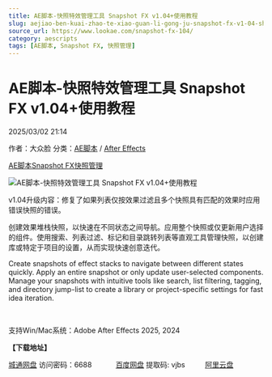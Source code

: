 ```yaml
---
title: AE脚本-快照特效管理工具 Snapshot FX v1.04+使用教程
slug: aejiao-ben-kuai-zhao-te-xiao-guan-li-gong-ju-snapshot-fx-v1-04-shi-yong-jiao-cheng
source_url: https://www.lookae.com/snapshot-fx-104/
category: aescripts
tags: [AE脚本, Snapshot FX, 快照管理]
---
```

# AE脚本-快照特效管理工具 Snapshot FX v1.04+使用教程

2025/03/02 21:14

作者：大众脸
分类：[AE脚本](https://www.lookae.com/after-effects/aescripts/) / [After Effects](https://www.lookae.com/after-effects/)

[AE脚本](https://www.lookae.com/tag/ae%e8%84%9a%e6%9c%ac/)[Snapshot FX](https://www.lookae.com/tag/snapshot-fx/)[快照管理](https://www.lookae.com/tag/%e5%bf%ab%e7%85%a7%e7%ae%a1%e7%90%86/)

![AE脚本-快照特效管理工具 Snapshot FX v1.04+使用教程](https://www.lookae.com/wp-content/uploads/2025/02/Snapshot-FX.jpg "AE脚本-快照特效管理工具 Snapshot FX v1.04+使用教程-LookAE.com")

v1.04升级内容：修复了如果列表仅按效果过滤且多个快照具有匹配的效果时应用错误快照的错误。

创建效果堆栈快照，以快速在不同状态之间导航。应用整个快照或仅更新用户选择的组件。使用搜索、列表过滤、标记和目录跳转列表等直观工具管理快照，以创建库或特定于项目的设置，从而实现快速创意迭代。

Create snapshots of effect stacks to navigate between different states quickly. Apply an entire snapshot or only update user-selected components. Manage your snapshots with intuitive tools like search, list filtering, tagging, and directory jump-list to create a library or project-specific settings for fast idea iteration.

[﻿﻿﻿](http://cloud.video.taobao.com/play/u/null/p/1/e/6/t/1/507894735039.mp4)

支持Win/Mac系统：Adobe After Effects 2025, 2024

**【下载地址】**

[城通网盘](https://url70.ctfile.com/f/2827370-1465783015-f78278?p=4431) 访问密码：6688            [百度网盘](https://pan.baidu.com/s/1guNaatvyjt6YH-5iw08qQA?pwd=vjbs) 提取码: vjbs          [阿里云盘](https://www.alipan.com/s/xZyMYNoXW5x)
